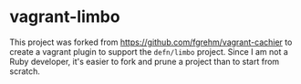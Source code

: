 # vagrant-limbo

This project was forked from https://github.com/fgrehm/vagrant-cachier
to create a vagrant plugin to support the `defn/limbo` project.  Since I
am not a Ruby developer, it's easier to fork and prune a project than to
start from scratch. 
